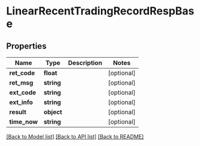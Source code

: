 # LinearRecentTradingRecordRespBase

## Properties
Name | Type | Description | Notes
------------ | ------------- | ------------- | -------------
**ret_code** | **float** |  | [optional] 
**ret_msg** | **string** |  | [optional] 
**ext_code** | **string** |  | [optional] 
**ext_info** | **string** |  | [optional] 
**result** | **object** |  | [optional] 
**time_now** | **string** |  | [optional] 

[[Back to Model list]](../README.md#documentation-for-models) [[Back to API list]](../README.md#documentation-for-api-endpoints) [[Back to README]](../README.md)


